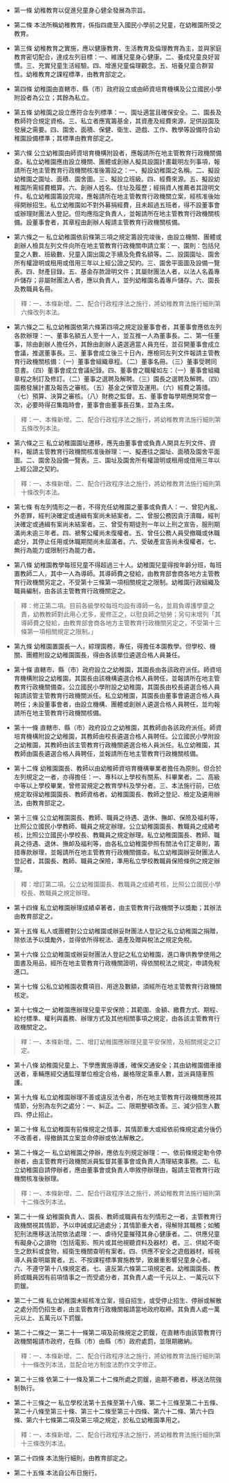 * 第一條 幼稚教育以促進兒童身心健全發展為宗旨。

* 第二條 本法所稱幼稚教育，係指四歲至入國民小學前之兒童，在幼稚園所受之教育。

* 第三條 幼稚教育之實施，應以健康教育、生活教育及倫理教育為主，並與家庭教育密切配合，達成左列目標：一、維護兒童身心健康。二、養成兒童良好習慣。三、充實兒童生活經驗。四、增進兒童倫理觀念。五、培養兒童合群習性。幼稚教育之課程標準，由教育部定之。

* 第四條 幼稚園由直轄市、縣（市）政府設立或由師資培育機構及公立國民小學附設者為公立；其餘為私立。

* 第五條 幼稚園之設立應符合左列標準：一、園址適當且確保安全。二、園長及教師符合規定資格。三、私立者應寬籌基金，其資產及經費來源，足供設園及發展之需要。四、園舍、面積、保健、衛生、遊戲、工作、教學等設備符合幼稚園設備標準；其標準由教育部定之。

* 第六條 公立幼稚園由師資培育機構附設者，應報請所在地主管教育行政機關備查。私立幼稚園應由設立機關、團體或創辦人擬具設園計畫載明左列事項，報請所在地主管教育行政機關核准後籌設之：一、擬設幼稚園之名稱。二、擬設幼稚園之園址、面積、園舍圖。三、擬設立班級。四、經費來源。五、擬設幼稚園所需經費概算。六、創辦人姓名、住址及履歷；經捐資人推薦者其證明文件。私立幼稚園籌設完竣，應報請所在地主管教育行政機關立案，經核准後始得開辦招生。私立幼稚園如不對外募捐經費，且未超過五班者，得不設董事會或辦理財團法人登記。但均應指定負責人，並報請所在地主管教育行政機關核備。設董事會者，其章程由創辦人報請主管教育行政機關核備。

* 第六條之一 私立幼稚園依前條第三項之規定籌設完竣後，由設立機關、團體或創辦人檢具左列文件向所在地主管教育行政機關申請立案：一、園則：包括兒童之人數、班級數、兒童入園出園之手續及免費名額等。二、設園園址、園舍所有權證明或租用或借用三年以上經公證之契約。三、園舍平面圖及設備一覽表。四、財產目錄。五、基金存款證明文件；其屬財團法人者，以法人名義專戶儲存；非屬財團法人者，應以負責人，並列幼稚園名義專戶儲存。六、園長及教職員名冊。

> 釋：一、本條新增。二、配合行政程序法之施行，將幼稚教育法施行細則第六條改列本法。

* 第六條之二 私立幼稚園依第六條第四項之規定設董事會者，其董事會應依左列各款辦理：一、董事名額五人至十一人，並互推一人為董事長。二、第一任董事，除由創辦人擔任外，其餘由創辦人遴選適當人員充任，並召開董事會成立會議，推選董事長。三、董事會成立後三十日內，應檢同左列文件報請主管教育行政機關核備：（一）董事會組織章程。（二）董事名冊。（三）董事受聘同意書。（四）董事會成立會議紀錄。四、董事會之職權如左：（一）董事會組織章程之制訂及修訂。（二）董事之選聘及解聘。（三）園長之選聘及解聘。（四）園務發展計畫及報告之審核。（五）基金之保管及運用。（六）經費之籌措。（七）預算、決算之審核。（八）財務之監督。五、董事會每學期應開常會一次，必要時得召集臨時會，董事會由董事長召集，並為主席。

> 釋：一、本條新增。二、配合行政程序法之施行，將幼稚教育法施行細則第五條改列本法。

* 第六條之三 私立幼稚園園址遷移，應先由董事會或負責人開具左列文件、資料，報請主管教育行政機關核准後辦理：一、擬遷往之園址、面積及園舍平面圖。二、園舍及設備一覽表。三、園址及園舍所有權證明或租用或借用三年以上經公證之契約。

> 釋：一、本條新增。二、配合行政程序法之施行，將幼稚教育法施行細則第十條改列本法。

* 第七條 有左列情形之一者，不得充任幼稚園之董事或負責人：一、曾犯內亂、外患罪，經判決確定或通緝有案尚未結案者。二、曾服公務因貪汙瀆職，經判決確定或通緝有案尚未結案者。三、曾受有期徒刑一年以上刑之宣告，服刑期滿尚未逾三年者。四、褫奪公權尚未復權者。五、曾任公務人員受撤職或休職處分，其停止任用或休職期間尚未屆滿者。六、受破產宣告尚未復權者。七、無行為能力或限制行為能力者。

* 第八條 幼稚園教學每班兒童不得超過三十人。幼稚園兒童得按年齡分班，每班置教師二人，其中一人為導師。其導師費之發給，由教育部會商各地方主管教育行政機關另定之，不受第十三條第一項相關規定之限制。幼稚園行政組織及職員編制，由各該主管教育行政機關定之。

> 釋：修正第二項。目前各級學校每班均設有導師一名，並肩負導護學童之責，幼教教師對此用心尤多，爰修正之，以慰良師之劬勞；另句末增列「其導師費之發給，由教育部會商各地方主管教育行政機關另定之，不受第十三條第一項相關規定之限制。」

* 第九條 幼稚園置園長一人，綜理園務，專任，得擔任本園教學。但學校、機關、團體附設之幼稚園園長，得由各該單位遴選合格人員兼任。

* 第十條 直轄市、縣（市）政府設立之幼稚園，其園長由各該政府派任。師資培育機構附設之幼稚園，其園長由該機構遴選合格人員聘任，並報請所在地主管教育行政機關備查。公立國民小學附設之幼稚園，其園長由校長遴選合格人員報請該管主管教育行政機關派任。私立幼稚園，其園長由董事會遴選合格人員聘任；未設董事會者，由設立機構、團體或創辦人遴選合格人員聘任，並均報請所在地主管教育行政機關核備。

* 第十一條 直轄市、縣（市）政府設立之幼稚園，其教師由各該政府派任。師資培育機構附設之幼稚園，其教師由校長遴選合格人員聘任。公立國民小學附設之幼稚園，其教師由該主管教育行政機關遴選合格人員派任。私立幼稚園，其教師由園長遴選合格人員聘任，並報請所在地主管教育行政機關核備。

* 第十二條 幼稚園園長、教師以由幼稚師資培育機構畢業者擔任為原則。但合於左列規定之一者，亦得擔任：一、專科以上學校有關系、科畢業者。二、高級中等以上學校畢業，曾修習規定之教育學科及學分者。三、本法施行前，已依規定取得幼稚園園長、教師資格者。幼稚園園長、教師之登記、檢定及遴用辦法，由教育部定之。

* 第十三條 公立幼稚園園長、教師、職員之待遇、退休、撫卹、保險及福利等，比照公立國民小學教師、職員之規定辦理。公立幼稚園園長、教職員之成績考核，比照公立國民小學校長、教職員之規定辦理。私立幼稚園園長、教師、職員之待遇、退休、撫卹及福利等，由各私立幼稚園參照有關法令訂定章則，籌措專款辦理，並報請所在地主管教育行政機關備查。私立幼稚園辦妥財團法人登記者，其園長、教師、職員之保險，準用私立學校教職員保險條例之規定辦理。

> 釋：增訂第二項。公立幼稚園園長、教職員之成績考核，比照公立國民小學校長、教職員之規定辦理。

* 第十四條 私立幼稚園辦理成績卓著者，由主管教育行政機關予以獎勵；其辦法由教育部定之。

* 第十五條 私人或團體對公立幼稚園或辦妥財團法人登記之私立幼稚園之捐贈，除依法予以獎勵外，並得依所得稅法、遺產及贈與稅法之規定免稅。

* 第十六條 公立幼稚園或辦妥財團法人登記之私立幼稚園，進口專供教學使用之圖書及用品，經所在地主管教育行政機關證明，得依關稅法之規定，申請免稅進口。

* 第十七條 公私立幼稚園收費項目、用途及數額，須經所在地主管教育行政機關核定。

* 第十七條之一 幼稚園應辦理兒童平安保險；其範圍、金額、繳費方式、期程、給付標準、權利與義務、辦理方式及其他相關事項之規定，由各該主管教育行政機關定之。

> 釋：一、本條新增。二、增訂幼稚園應辦理兒童平安保險，及相關規定之訂定。

* 第十八條 幼稚園兒童上、下學應實施導護，確保交通安全；其由幼稚園備車接送者，車輛應經交通監理單位檢定合格，嚴格限定乘車人數，並派員隨車照護。

* 第十九條 私立幼稚園辦理不善或違反法令者，所在地主管教育行政機關應視其情節，分別為左列之處分：一、糾正。二、限期整頓改善。三、減少招生人數四、停止招止。

* 第二十條 私立幼稚園有前條規定之情事，其情節重大或經依前條規定處分後仍不改善者，得撤銷其立案並命停辦或依法解散之。

* 第二十條之一 私立幼稚園之停辦，應依左列規定辦理：一、依前條規定勒令停辦者，由主管教育行政機關派員監督其董事會或負責人清理結束事務。二、私立幼稚園自請停辦者，應由董事會或負責人申敘停辦理由，報請主管教育行政機關核准後辦理。

> 釋：一、本條新增。二、配合行政程序法之施行，將幼稚教育法施行細則第十二條改列本法。

* 第二十一條 幼稚園負責人、園長、教師或職員有左列情形之一者，主管教育行政機關視其情節，予以申誡或記過處分；其情節重大者，得解除其職務；如觸犯刑法應移送法院依法處理：一、虐待兒童摧殘其身心健康者。二、供應兒童有礙身心之讀物（包括電影、照片或其他視聽資料及器材）者。三、供給不衛生之飲料或食物，經衛生機關查明有案者。四、供應不安全之遊戲器材，經視導人員查明屬實者。五、不按課程標準實施教學，致嚴重影響兒童身心者。六、不遵守第十八條規定者。七、違反第六條第二項規定者。幼稚園園長、教師或職員因有前項情事之一而受處分者，其負責人處一千元以上、一萬元以下罰鍰。

* 第二十二條 私立幼稚園未經核准立案，擅自招生，或受停止招生、停辦或解散之處分而仍招生者，由主管教育行政機關報請當地政府取締。其負責人處一萬元以上、五萬元以下罰鍰。

* 第二十二條之一 第二十一條第二項及前條規定之罰鍰，在直轄市由該管教育行政機關報請市政府，在縣（市）由縣（市）政府處罰，並限期繳納。

> 釋：一、本條新增。二、配合行政程序法之施行，將幼稚教育法施行細則第十一條改列本法，並配合地方制度法酌作文字修正。

* 第二十三條 依第二十一條及第二十二條所處之罰鍰，逾期不繳者，移送法院強制執行。

* 第二十三條之一 私立學校法第十五條至第十八條、第二十三條至第二十五條、第二十八條至第三十條、第三十二條至第三十四條、第六十二條、第六十四條、第六十七條第二項及第三項之規定，於私立幼稚園準用之。

> 釋：一、本條新增。二、配合行政程序法之施行，將幼稚教育法施行細則第十三條改列本法。

* 第二十四條 本法施行細則，由教育部定之。

* 第二十五條 本法自公布日施行。

